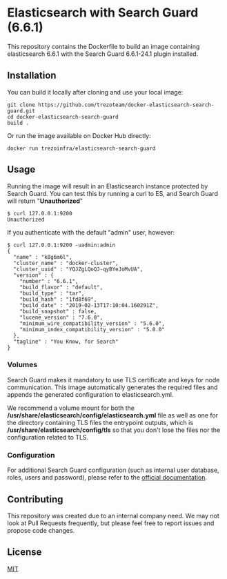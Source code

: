 # Elasticsearch with Search Guard (6.6.1)

This repository contains the Dockerfile to build an image containing elasticsearch 6.6.1 with the Search Guard 6.6.1-24.1 plugin installed.

## Installation

You can build it locally after cloning and use your local image:
```
git clone https://github.com/trezoteam/docker-elasticsearch-search-guard.git
cd docker-elasticsearch-search-guard
build .
```
Or run the image available on Docker Hub directly:
```
docker run trezoinfra/elasticsearch-search-guard
```
## Usage

Running the image will result in an Elasticsearch instance protected by Search Guard. You can test this by running a curl to ES, and Search Guard will return "**Unauthorized**"
```
$ curl 127.0.0.1:9200
Unauthorized
```

If you authenticate with the default "admin" user, however:

```
$ curl 127.0.0.1:9200 -uadmin:admin
{
  "name" : "k8g6m6l",
  "cluster_name" : "docker-cluster",
  "cluster_uuid" : "YQJZgLQoQJ-qyBYeJoMvUA",
  "version" : {
    "number" : "6.6.1",
    "build_flavor" : "default",
    "build_type" : "tar",
    "build_hash" : "1fd8f69",
    "build_date" : "2019-02-13T17:10:04.160291Z",
    "build_snapshot" : false,
    "lucene_version" : "7.6.0",
    "minimum_wire_compatibility_version" : "5.6.0",
    "minimum_index_compatibility_version" : "5.0.0"
  },
  "tagline" : "You Know, for Search"
}
```

### Volumes
Search Guard makes it mandatory to use TLS certificate and keys for node communication. This image automatically generates the required files and appends the generated configuration to elasticsearch.yml. 

We recommend a volume mount for both the **/usr/share/elasticsearch/config/elasticsearch.yml** file as well as one for the directory containing TLS files the entrypoint outputs, which is **/usr/share/elasticsearch/config/tls** so that you don't lose the files nor the configuration related to TLS.


### Configuration
For additional Search Guard configuration (such as internal user database, roles, users and password), please refer to the [official documentation](https://docs.search-guard.com/latest/internal-users-database).

## Contributing
This repository was created due to an internal company need. We may not look at Pull Requests frequently, but please feel free to report issues and propose code changes.

## License
[MIT](https://choosealicense.com/licenses/mit/)
